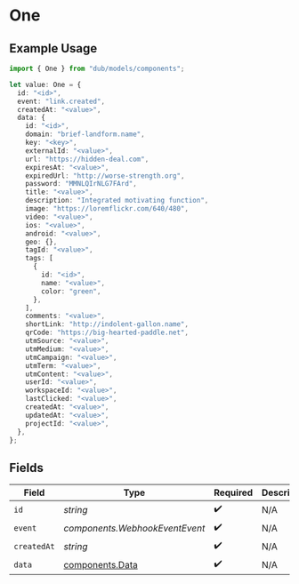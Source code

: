 # One

## Example Usage

```typescript
import { One } from "dub/models/components";

let value: One = {
  id: "<id>",
  event: "link.created",
  createdAt: "<value>",
  data: {
    id: "<id>",
    domain: "brief-landform.name",
    key: "<key>",
    externalId: "<value>",
    url: "https://hidden-deal.com",
    expiresAt: "<value>",
    expiredUrl: "http://worse-strength.org",
    password: "MMNLQIrNLG7FArd",
    title: "<value>",
    description: "Integrated motivating function",
    image: "https://loremflickr.com/640/480",
    video: "<value>",
    ios: "<value>",
    android: "<value>",
    geo: {},
    tagId: "<value>",
    tags: [
      {
        id: "<id>",
        name: "<value>",
        color: "green",
      },
    ],
    comments: "<value>",
    shortLink: "http://indolent-gallon.name",
    qrCode: "https://big-hearted-paddle.net",
    utmSource: "<value>",
    utmMedium: "<value>",
    utmCampaign: "<value>",
    utmTerm: "<value>",
    utmContent: "<value>",
    userId: "<value>",
    workspaceId: "<value>",
    lastClicked: "<value>",
    createdAt: "<value>",
    updatedAt: "<value>",
    projectId: "<value>",
  },
};
```

## Fields

| Field                                              | Type                                               | Required                                           | Description                                        |
| -------------------------------------------------- | -------------------------------------------------- | -------------------------------------------------- | -------------------------------------------------- |
| `id`                                               | *string*                                           | :heavy_check_mark:                                 | N/A                                                |
| `event`                                            | *components.WebhookEventEvent*                     | :heavy_check_mark:                                 | N/A                                                |
| `createdAt`                                        | *string*                                           | :heavy_check_mark:                                 | N/A                                                |
| `data`                                             | [components.Data](../../models/components/data.md) | :heavy_check_mark:                                 | N/A                                                |